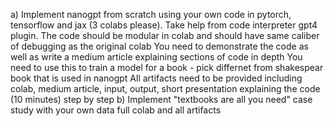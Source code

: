 a) Implement nanogpt from scratch using your own code in pytorch, tensorflow and jax (3 colabs please). Take help from code interpreter gpt4 plugin. The code should be modular in colab and should have same caliber of debugging as the original colab 
You need to demonstrate the code as well as write a medium article explaining sections of code in depth
You need to use this to train a model for a book - pick differnet from shakespear book that is used in nanogpt
All artifacts need to be provided including colab, medium article, input, output, short presentation explaining the code (10 minutes) step by step
b) Implement "textbooks are all you need" case study with your own data full colab and all artifacts
